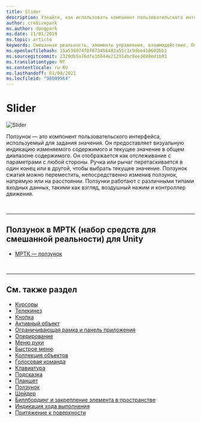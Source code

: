 ```yaml
---
title: Slider
description: Узнайте, как использовать компонент пользовательского интерфейса Slider для установки значения путем перемещения бегунка или рычага на дорожке с помощью набора средств Mixed Reality.
author: cre8ivepark
ms.author: dongpark
ms.date: 11/01/2019
ms.topic: article
keywords: Смешанная реальность, элементы управления, взаимодействие, Пользовательский интерфейс, UX, гарнитура смешанной реальности, гарнитура Windows Mixed Reality, гарнитура виртуальной реальности, HoloLens, ползунок, МРТК, набор средств смешанной реальности
ms.openlocfilehash: 15a536074f8f873456482a55c1c9dbe418602bb1
ms.sourcegitcommit: 2329db5a76dfe1b844e21291dbc8ee3888ed1b81
ms.translationtype: MT
ms.contentlocale: ru-RU
ms.lasthandoff: 01/08/2021
ms.locfileid: "98009564"
---
```

# <a name="slider"></a>Slider

![Slider](images/UX_Hero_Slider.jpg)

Ползунок — это компонент пользовательского интерфейса, используемый для задания значения. Он предоставляет визуальную индикацию изменяемого содержимого и текущее значение в общем диапазоне содержимого. Он отображается как отслеживание с параметрами с любой стороны. Ручка или рычаг перетаскивается в один конец или в другой, чтобы выбрать текущее значение. Ползунок сжатия можно переместить, непосредственно изменив ползунок, напрямую или на расстоянии. Ползунки работают с различными типами входных данных, такими как взгляд, воздушный нажим и контроллер движения.

<br>

---

## <a name="slider-in-mrtk-mixed-reality-toolkit-for-unity"></a>Ползунок в МРТК (набор средств для смешанной реальности) для Unity

* [МРТК — ползунок](https://microsoft.github.io/MixedRealityToolkit-Unity/Documentation/README_Sliders.html)

<br>

---

## <a name="see-also"></a>См. также раздел

* [Курсоры](cursors.md)
* [Телекинез](point-and-commit.md)
* [Кнопка](button.md)
* [Активный объект](interactable-object.md)
* [Ограничивающая рамка и панель приложения](app-bar-and-bounding-box.md)
* [Оперирование](direct-manipulation.md)
* [Меню руки](hand-menu.md)
* [Быстрое меню](near-menu.md)
* [Коллекция объектов](object-collection.md)
* [Голосовая команда](voice-input.md)
* [Клавиатура](keyboard.md)
* [Подсказка](tooltip.md)
* [Планшет](slate.md)
* [Ползунок](slider.md)
* [Шейдер](shader.md)
* [Биллбординг и закрепление элемента в пространстве](billboarding-and-tag-along.md)
* [Индикация хода выполнения](progress.md)
* [Притяжение к поверхности](surface-magnetism.md)
